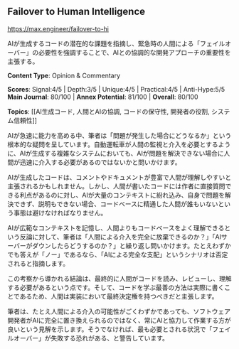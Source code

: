 ## Failover to Human Intelligence

https://max.engineer/failover-to-hi

AIが生成するコードの潜在的な課題を指摘し、緊急時の人間による「フェイルオーバー」の必要性を強調することで、AIとの協調的な開発アプローチの重要性を主張する。

**Content Type**: Opinion & Commentary

**Scores**: Signal:4/5 | Depth:3/5 | Unique:4/5 | Practical:4/5 | Anti-Hype:5/5
**Main Journal**: 80/100 | **Annex Potential**: 81/100 | **Overall**: 80/100

**Topics**: [[AI生成コード, 人間とAIの協調, コードの保守性, 開発者の役割, システム信頼性]]

AIが急速に能力を高める中、筆者は「問題が発生した場合にどうなるか」という根本的な疑問を呈しています。自動運転車が人間の監視と介入を必要とするように、AIが生成する複雑なシステムにおいても、AIが問題を解決できない場合に人間が迅速に介入する必要があるのではないかと問いかけます。

AIが生成したコードは、コメントやドキュメントが豊富で人間が理解しやすいと主張されるかもしれません。しかし、人間が書いたコードには作者に直接質問できる利点があるのに対し、AIが大量のコンテキストに紛れ込み、自身で問題を解決できず、説明もできない場合、コードベースに精通した人間が誰もいないという事態は避けなければなりません。

AIが広範なコンテキストを記憶し、人間よりもコードベースをよく理解できるという反論に対して、筆者は「人間による介入を完全に放棄できるのか？」「AIサーバーがダウンしたらどうするのか？」と繰り返し問いかけます。たとえわずかでも答えが「ノー」であるなら、「AIによる完全な支配」というシナリオは否定されると指摘します。

この考察から導かれる結論は、最終的に人間がコードを読み、レビューし、理解する必要があるという点です。そして、コードを学ぶ最善の方法は実際に書くことであるため、人間は実装において最終決定権を持つべきだと主張します。

筆者は、たとえ人間による介入の可能性がごくわずかであっても、ソフトウェア開発者がAIに完全に置き換えられるのではなく、常にAIと協力して作業する方が良いという見解を示します。そうでなければ、最も必要とされる状況で「フェイルオーバー」が失敗する恐れがある、と警告しています。